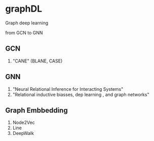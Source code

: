 # graphDL
Graph deep learning

from GCN to GNN


## GCN
1. "CANE" (BLANE, CASE)

## GNN
1. "Neural Relational Inference for Interacting Systems"
2. "Relational inductive biasses, dep learning , and graph networks"

## Graph Embbedding
1. Node2Vec
2. Line
3. DeepWalk
